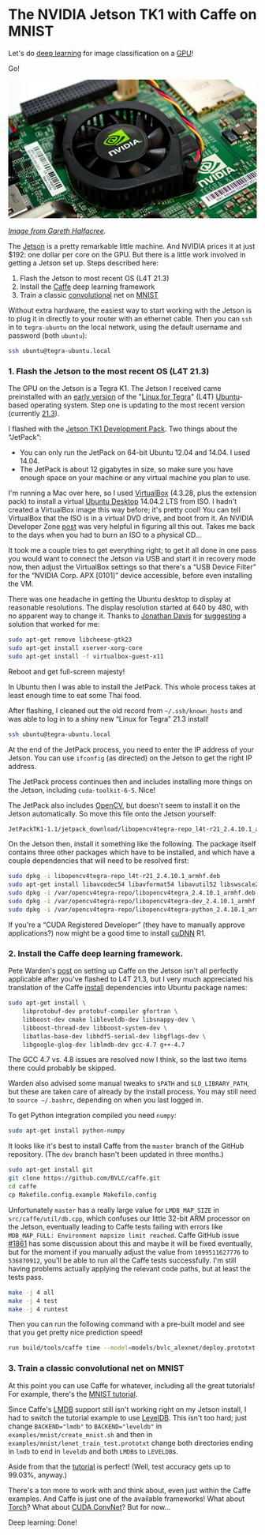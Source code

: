 # The NVIDIA Jetson TK1 with Caffe on MNIST

Let's do [deep learning](https://en.wikipedia.org/wiki/Deep_learning) for image classification on a [GPU](https://en.wikipedia.org/wiki/Graphics_processing_unit)!

Go!


![Jetson TK1](jetson.png)

*[Image from Gareth Halfacree](https://www.flickr.com/photos/120586634@N05/14488628209/in/album-72157645736592714/).*


The [Jetson](https://developer.nvidia.com/jetson-tk1) is a pretty remarkable little machine. And NVIDIA prices it at just $192: one dollar per core on the GPU. But there is a little work involved in getting a Jetson set up. Steps described here:

 1. Flash the Jetson to most recent OS (L4T 21.3)
 2. Install the [Caffe](http://caffe.berkeleyvision.org/) deep learning framework
 3. Train a classic [convolutional](https://en.wikipedia.org/wiki/Convolutional_neural_network) net on [MNIST](http://yann.lecun.com/exdb/mnist/)

Without extra hardware, the easiest way to start working with the Jetson is to plug it in directly to your router with an ethernet cable. Then you can `ssh` in to `tegra-ubuntu` on the local network, using the default username and password (both `ubuntu`):

```bash
ssh ubuntu@tegra-ubuntu.local
```


### 1. Flash the Jetson to the most recent OS (L4T 21.3)

The GPU on the Jetson is a Tegra K1. The Jetson I received came preinstalled with an [early version](https://developer.nvidia.com/linux-tegra-rel-19) of the "[Linux for Tegra](https://developer.nvidia.com/linux-tegra)" (L4T) [Ubuntu](http://www.ubuntu.com/)-based operating system. Step one is updating to the most recent version (currently [21.3](https://developer.nvidia.com/linux-tegra-r213)).

I flashed with the [Jetson TK1 Development Pack](https://developer.nvidia.com/jetson-tk1-development-pack). Two things about the “JetPack”:

 * You can only run the JetPack on 64-bit Ubuntu 12.04 and 14.04. I used 14.04.
 * The JetPack is about 12 gigabytes in size, so make sure you have enough space on your machine or any virtual machine you plan to use.

I'm running a Mac over here, so I used [VirtualBox](https://www.virtualbox.org/) (4.3.28, plus the extension pack) to install a virtual [Ubuntu Desktop](http://www.ubuntu.com/download/desktop) 14.04.2 LTS from ISO. I hadn't created a VirtualBox image this way before; it's pretty cool! You can tell VirtualBox that the ISO is in a virtual DVD drive, and boot from it. An NVIDIA Developer Zone [post](https://devtalk.nvidia.com/default/topic/718220/tegra-tools/jetson-tegra-k1-development-kit/) was very helpful in figuring all this out. Takes me back to the days when you had to burn an ISO to a physical CD...

It took me a couple tries to get everything right; to get it all done in one pass you would want to connect the Jetson via USB and start it in recovery mode now, then adjust the VirtualBox settings so that there's a “USB Device Filter” for the “NVIDIA Corp. APX [0101]” device accessible, before even installing the VM.

There was one headache in getting the Ubuntu desktop to display at reasonable resolutions. The display resolution started at 640 by 480, with no apparent way to change it. Thanks to [Jonathan Davis](http://askubuntu.com/users/394518/johnathan-davis) for [suggesting](http://askubuntu.com/questions/588943/experiencing-small-resolution-issue-in-ubuntu-14-04-2-with-virtualbox-getting-s) a solution that worked for me:

```bash
sudo apt-get remove libcheese-gtk23
sudo apt-get install xserver-xorg-core
sudo apt-get install -f virtualbox-guest-x11
```

Reboot and get full-screen majesty!

In Ubuntu then I was able to install the JetPack. This whole process takes at least enough time to eat some Thai food.

After flashing, I cleaned out the old record from `~/.ssh/known_hosts` and was able to log in to a shiny new “Linux for Tegra” 21.3 install!

```bash
ssh ubuntu@tegra-ubuntu.local
```

At the end of the JetPack process, you need to enter the IP address of your Jetson. You can use `ifconfig` (as directed) on the Jetson to get the right IP address.

The JetPack process continues then and includes installing more things on the Jetson, including `cuda-toolkit-6-5`. Nice!

The JetPack also includes [OpenCV](http://opencv.org/), but doesn't seem to install it on the Jetson automatically. So move this file onto the Jetson yourself:

```bash
JetPackTK1-1.1/jetpack_download/libopencv4tegra-repo_l4t-r21_2.4.10.1_armhf.deb
```

On the Jetson then, install it something like the following. The package itself contains three other packages which have to be installed, and which have a couple dependencies that will need to be resolved first:

```bash
sudo dpkg -i libopencv4tegra-repo_l4t-r21_2.4.10.1_armhf.deb
sudo apt-get install libavcodec54 libavformat54 libavutil52 libswscale2
sudo dpkg -i /var/opencv4tegra-repo/libopencv4tegra_2.4.10.1_armhf.deb
sudo dpkg -i /var/opencv4tegra-repo/libopencv4tegra-dev_2.4.10.1_armhf.deb
sudo dpkg -i /var/opencv4tegra-repo/libopencv4tegra-python_2.4.10.1_armhf.deb
```

If you're a “CUDA Registered Developer” (they have to manually approve applications?) now might be a good time to install [cuDNN](https://developer.nvidia.com/cuDNN) R1.


### 2. Install the Caffe deep learning framework.

Pete Warden's [post](http://petewarden.com/2014/10/25/how-to-run-the-caffe-deep-learning-vision-library-on-nvidias-jetson-mobile-gpu-board/) on setting up Caffe on the Jetson isn't all perfectly applicable after you've flashed to L4T 21.3, but I very much appreciated his translation of the Caffe [install](http://caffe.berkeleyvision.org/installation.html) dependencies into Ubuntu package names:

```bash
sudo apt-get install \
    libprotobuf-dev protobuf-compiler gfortran \
    libboost-dev cmake libleveldb-dev libsnappy-dev \
    libboost-thread-dev libboost-system-dev \
    libatlas-base-dev libhdf5-serial-dev libgflags-dev \
    libgoogle-glog-dev liblmdb-dev gcc-4.7 g++-4.7
```

The GCC 4.7 vs. 4.8 issues are resolved now I think, so the last two items there could probably be skipped.

Warden also advised some manual tweaks to `$PATH` and `$LD_LIBRARY_PATH`, but these are taken care of already by the install process. You may still need to `source ~/.bashrc`, depending on when you last logged in.

To get Python integration compiled you need `numpy`:

```bash
sudo apt-get install python-numpy
```

It looks like it's best to install Caffe from the `master` branch of the GitHub repository. (The `dev` branch hasn't been updated in three months.)

```bash
sudo apt-get install git
git clone https://github.com/BVLC/caffe.git
cd caffe
cp Makefile.config.example Makefile.config
```

Unfortunately `master` has a really large value for `LMDB_MAP_SIZE` in `src/caffe/util/db.cpp`, which confuses our little 32-bit ARM processor on the Jetson, eventually leading to Caffe tests failing with errors like `MDB_MAP_FULL: Environment mapsize limit reached`. Caffe GitHub issue [#1861](https://github.com/BVLC/caffe/issues/1861) has some discussion about this and maybe it will be fixed eventually, but for the moment if you manually adjust the value from `1099511627776` to `536870912`, you'll be able to run all the Caffe tests successfully. I'm still having problems actually applying the relevant code paths, but at least the tests pass.

```bash
make -j 4 all
make -j 4 test
make -j 4 runtest
```

Then you can run the following command with a pre-built model and see that you get pretty nice prediction speed!

```bash
run build/tools/caffe time --model=models/bvlc_alexnet/deploy.prototxt --gpu=0
```


### 3. Train a classic convolutional net on MNIST

At this point you can use Caffe for whatever, including all the great tutorials! For example, there's the [MNIST tutorial](http://caffe.berkeleyvision.org/gathered/examples/mnist.html).

Since Caffe's [LMDB](http://symas.com/mdb/) support still isn't working right on my Jetson install, I had to switch the tutorial example to use [LevelDB](http://leveldb.org/). This isn't too hard; just change `BACKEND="lmdb"` to `BACKEND="leveldb"` in `examples/mnist/create_mnist.sh` and then in `examples/mnist/lenet_train_test.prototxt` change both directories ending in `lmdb` to end in `leveldb` and both `LMDB`s to `LEVELDB`s.

Aside from that the [tutorial](http://caffe.berkeleyvision.org/gathered/examples/mnist.html) is perfect! (Well, test accuracy gets up to 99.03%, anyway.)

There's a ton more to work with and think about, even just within the Caffe examples. And Caffe is just one of the available frameworks! What about [Torch](http://torch.ch/)? What about [CUDA ConvNet](https://code.google.com/p/cuda-convnet2/)? But for now...

Deep learning: Done!
